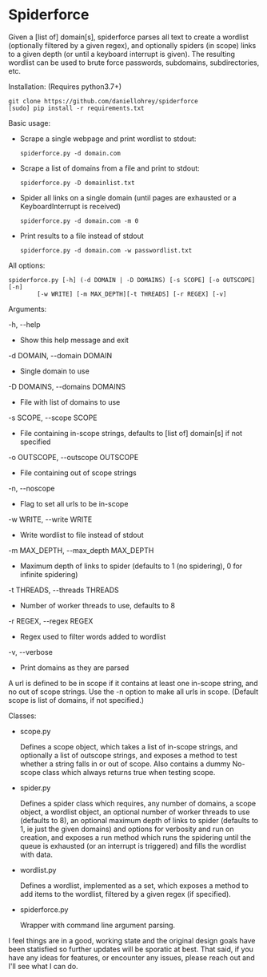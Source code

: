 # Spiderforce
Given a [list of] domain[s], spiderforce parses all text to create a wordlist (optionally filtered by a given regex), and optionally spiders (in scope) links to a given depth (or until a keyboard interrupt is given). The resulting wordlist can be used to brute force passwords, subdomains, subdirectories, etc.

Installation:
(Requires python3.7+)
```
git clone https://github.com/daniellohrey/spiderforce
[sudo] pip install -r requirements.txt
```

Basic usage:
* Scrape a single webpage and print wordlist to stdout:

   `spiderforce.py -d domain.com`

* Scrape a list of domains from a file and print to stdout:

   `spiderforce.py -D domainlist.txt`

* Spider all links on a single domain (until pages are exhausted or a KeyboardInterrupt is received)

   `spiderforce.py -d domain.com -m 0`

* Print results to a file instead of stdout

   `spiderforce.py -d domain.com -w passwordlist.txt`


All options:
```
spiderforce.py [-h] (-d DOMAIN | -D DOMAINS) [-s SCOPE] [-o OUTSCOPE] [-n] 
		[-w WRITE] [-m MAX_DEPTH][-t THREADS] [-r REGEX] [-v]
```

Arguments:

  -h, --help
 * Show this help message and exit

  -d DOMAIN, --domain DOMAIN
 * Single domain to use

  -D DOMAINS, --domains DOMAINS
  * File with list of domains to use

  -s SCOPE, --scope SCOPE
  * File containing in-scope strings, defaults to [list of] domain[s] if not specified
  
  -o OUTSCOPE, --outscope OUTSCOPE
  * File containing out of scope strings

  -n, --noscope         
  * Flag to set all urls to be in-scope

  -w WRITE, --write WRITE
  * Write wordlist to file instead of stdout

  -m MAX_DEPTH, --max_depth MAX_DEPTH
  * Maximum depth of links to spider (defaults to 1 (no spidering), 0 for infinite spidering)

  -t THREADS, --threads THREADS
  * Number of worker threads to use, defaults to 8

  -r REGEX, --regex REGEX
  * Regex used to filter words added to wordlist

  -v, --verbose
  * Print domains as they are parsed
  
A url is defined to be in scope if it contains at least one in-scope string, and no out of scope strings. Use the -n option to make all urls in scope. (Default scope is list of domains, if not specified.)


Classes:

* scope.py

   Defines a scope object, which takes a list of in-scope strings, and optionally a list of outscope strings, and exposes a method to test whether a string falls in or out of scope. Also contains a dummy No-scope class which always returns true when testing scope.

* spider.py

   Defines a spider class which requires, any number of domains, a scope object, a wordlist object, an optional number of worker threads to use (defaults to 8), an optional maximum depth of links to spider (defaults to 1, ie just the given domains) and options for verbosity and run on creation, and exposes a run method which runs the spidering until the queue is exhausted (or an interrupt is triggered) and fills the wordlist with data.

* wordlist.py

   Defines a wordlist, implemented as a set, which exposes a method to add items to the wordlist, filtered by a given regex (if specified).
	
* spiderforce.py

   Wrapper with command line argument parsing.
   
I feel things are in a good, working state and the original design goals have been statisfied so further updates will be sporatic at best. That said, if you have any ideas for features, or encounter any issues, please reach out and I'll see what I can do.
